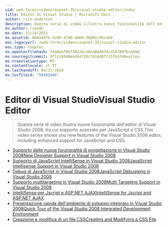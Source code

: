 ```yaml
---
uid: web-forms/videos/aspnet-35/visual-studio-editor/index
title: Editor di Visual Studio | Microsoft Docs
author: rick-anderson
description: Questa serie di video illustra nuove funzionalità dell'editor di Visual Studio 2008, tra cui supporto avanzato per JavaScript e CSS.
ms.author: riande
ms.date: 11/14/2011
ms.assetid: 8d424d7b-5206-4790-a068-36d01c05ceb0
msc.legacyurl: /web-forms/videos/aspnet-35/visual-studio-editor
msc.type: chapter
ms.openlocfilehash: fda6eaf86f3822bce0ca0dd834cd187897bce69d
ms.sourcegitcommit: 0f1119340e4464720cfd16d0ff15764746ea1fea
ms.translationtype: MT
ms.contentlocale: it-IT
ms.lasthandoff: 04/17/2019
ms.locfileid: "59392846"
---
```

# <a name="visual-studio-editor"></a><span data-ttu-id="4f184-103">Editor di Visual Studio</span><span class="sxs-lookup"><span data-stu-id="4f184-103">Visual Studio Editor</span></span>

> <span data-ttu-id="4f184-104">Questa serie di video illustra nuove funzionalità dell'editor di Visual Studio 2008, tra cui supporto avanzato per JavaScript e CSS.</span><span class="sxs-lookup"><span data-stu-id="4f184-104">This video series shows you new features of the Visual Studio 2008 editor, including enhanced support for JavaScript and CSS.</span></span>


- [<span data-ttu-id="4f184-105">Supporto delle nuove funzionalità di progettazione in Visual Studio 2008</span><span class="sxs-lookup"><span data-stu-id="4f184-105">New Designer Support in Visual Studio 2008</span></span>](new-designer-support-in-visual-studio-2008.md)
- [<span data-ttu-id="4f184-106">Supporto di JavaScript IntelliSense in Visual Studio 2008</span><span class="sxs-lookup"><span data-stu-id="4f184-106">JavaScript Intellisense Support in Visual Studio 2008</span></span>](javascript-intellisense-support-in-visual-studio-2008.md)
- [<span data-ttu-id="4f184-107">Debug di JavaScript in Visual Studio 2008</span><span class="sxs-lookup"><span data-stu-id="4f184-107">JavaScript Debugging in Visual Studio 2008</span></span>](javascript-debugging-in-visual-studio-2008.md)
- [<span data-ttu-id="4f184-108">Supporto multitargeting in Visual Studio 2008</span><span class="sxs-lookup"><span data-stu-id="4f184-108">Multi Targeting Support in Visual Studio 2008</span></span>](multi-targeting-support-in-visual-studio-2008.md)
- [<span data-ttu-id="4f184-109">IntelliSense per Jscript e ASP.NET AJAX</span><span class="sxs-lookup"><span data-stu-id="4f184-109">IntelliSense for Jscript and ASP.NET AJAX</span></span>](intellisense-for-jscript-and-aspnet-ajax.md)
- [<span data-ttu-id="4f184-110">Presentazione rapida dell'ambiente di sviluppo integrato in Visual Studio 2008</span><span class="sxs-lookup"><span data-stu-id="4f184-110">Quick Tour of the Visual Studio 2008 Integrated Development Environment</span></span>](quick-tour-of-the-visual-studio-2008-integrated-development-environment.md)
- [<span data-ttu-id="4f184-111">Creazione e modifica di un file CSS</span><span class="sxs-lookup"><span data-stu-id="4f184-111">Creating and Modifying a CSS File</span></span>](creating-and-modifying-a-css-file.md)
